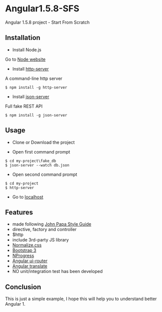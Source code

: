 # Angular1.5.8-SFS
Angular 1.5.8 project - Start From Scratch

## Installation
- Install Node.js

Go to [Node website](https://nodejs.org/en/)

- Install [http-server](https://github.com/indexzero/http-server)

A command-line http server
```
$ npm install -g http-server
```
- Install [json-server](https://github.com/typicode/json-server)

Full fake REST API
```
$ npm install -g json-server
```
## Usage

- Clone or Download the project

- Open first command prompt
```
$ cd my-project\fake_db
$ json-server --watch db.json
```
- Open second command prompt
```
$ cd my-project
$ http-server
```
- Go to [localhost](http://localhost:8080/)

## Features

- made following [John Papa Style Guide](https://github.com/johnpapa/angular-styleguide)
- directive, factory and controller
- $http
- include 3rd-party JS library
- [Normalize.css](https://necolas.github.io/normalize.css/)
- [Bootstrap 3](http://getbootstrap.com/)
- [NProgress](https://github.com/rstacruz/nprogress)
- [Angular ui-router](https://ui-router.github.io/ng1/)
- [Angular translate](https://angular-translate.github.io/)
- NO unit/integration test has been developed

## Conclusion

This is just a simple example, I hope this will help you to understand better Angular 1.
